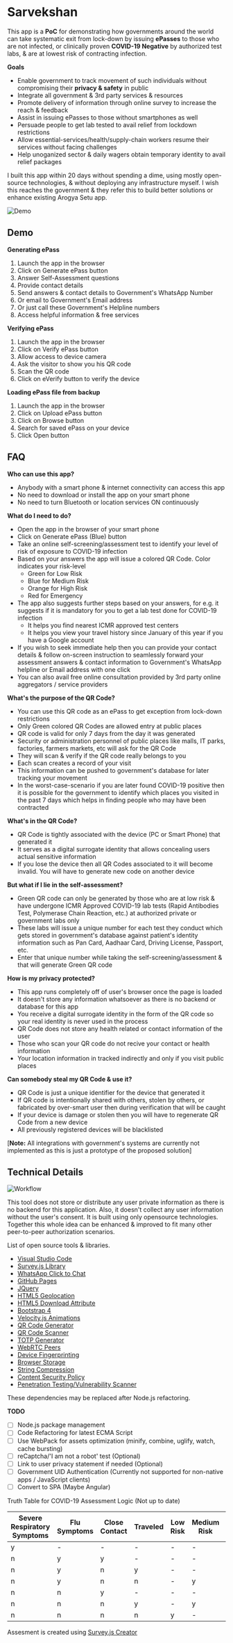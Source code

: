# Sarvekshan #

This app is a **PoC** for demonstrating how governments around the world can take systematic exit from lock-down by issuing **ePasses** to those who are not infected, or clinically proven **COVID-19 Negative** by authorized test labs, & are at lowest risk of contracting infection.

**Goals**

- Enable government to track movement of such individuals without compromising their **privacy & safety** in public
- Integrate all government & 3rd party services & resources
- Promote delivery of information through online survey to increase the reach & feedback
- Assist in issuing ePasses to those without smartphones as well
- Persuade people to get lab tested to avail relief from lockdown restrictions
- Allow essential-services/health/supply-chain workers resume their services without facing challenges
- Help unoganized sector & daily wagers obtain temporary identity to avail relief packages

I built this app within 20 days without spending a dime, using mostly open-source technologies, & without deploying any infrastructure myself. I wish this reaches the government & they refer this to build better solutions or enhance existing Arogya Setu app.

![Demo](https://github.com/kaizenberg/Sarvekshan/blob/master/assets/img/demo.gif)

## Demo ##

**Generating ePass**
1. Launch the app in the browser
2. Click on Generate ePass button
3. Answer Self-Assessment questions
4. Provide contact details
5. Send answers & contact details to Government's WhatsApp Number
6. Or email to Government's Email address
7. Or just call these Government's Helpline numbers
8. Access helpful information & free services

**Verifying ePass**
1. Launch the app in the browser
2. Click on Verify ePass button
3. Allow access to device camera
4. Ask the visitor to show you his QR code
5. Scan the QR code
6. Click on eVerify button to verify the device

**Loading ePass file from backup**
1. Launch the app in the browser
2. Click on Upload ePass button
3. Click on Browse button
4. Search for saved ePass on your device
5. Click Open button

## FAQ ##

**Who can use this app?**
- Anybody with a smart phone & internet connectivity can access this app
- No need to download or install the app on your smart phone
- No need to turn Bluetooth or location services ON continuously

**What do I need to do?**
- Open the app in the browser of your smart phone
- Click on Generate ePass (Blue) button
- Take an online self-screening/assessment test to identify your level of risk of exposure to COVID-19 infection
- Based on your answers the app will issue a colored QR Code. Color indicates your risk-level
    - Green for Low Risk
    - Blue for Medium Risk
    - Orange for High Risk
    - Red for Emergency
- The app also suggests further steps based on your answers, for e.g. it suggests if it is mandatory for you to get a lab test done for COVID-19 infection
    - It helps you find nearest ICMR approved test centers
    - It helps you view your travel history since January of this year if you have a Google account
- If you wish to seek immediate help then you can provide your contact details & follow on-screen instruction to seamlessly forward your assessment answers & contact information to Government's WhatsApp helpline or Email address with one click
- You can also avail free online consultation provided by 3rd party online aggregators / service providers

**What's the purpose of the QR Code?**
- You can use this QR code as an ePass to get exception from lock-down restrictions
- Only Green colored QR Codes are allowed entry at public places
- QR code is valid for only 7 days from the day it was generated
- Security or administration personnel of public places like malls, IT parks, factories, farmers markets, etc will ask for the QR Code
- They will scan & verify if the QR code really belongs to you
- Each scan creates a record of your visit
- This information can be pushed to government's database for later tracking your movement
- In the worst-case-scenario if you are later found COVID-19 positive then it is possible for the government to identify which places you visited in the past 7 days which helps in finding people who may have been contracted

**What's in the QR Code?**
- QR Code is tightly associated with the device (PC or Smart Phone) that generated it
- It serves as a digital surrogate identity that allows concealing users actual sensitive information 
- If you lose the device then all QR Codes associated to it will become invalid. You will have to generate new code on another device

**But what if I lie in the self-assessment?**
- Green QR code can only be generated by those who are at low risk & have undergone ICMR Approved COVID-19 lab tests (Rapid Antibodies Test, Polymerase Chain Reaction, etc.) at authorized private or government labs only
- These labs will issue a unique number for each test they conduct which gets stored in government's database against patient's identity information such as Pan Card, Aadhaar Card, Driving License, Passport, etc.
- Enter that unique number while taking the self-screening/assessment & that will generate Green QR code

**How is my privacy protected?**
- This app runs completely off of user's browser once the page is loaded
- It doesn't store any information whatsoever as there is no backend or database for this app
- You receive a digital surrogate identity in the form of the QR code so your real identity is never used in the process
- QR Code does not store any health related or contact information of the user
- Those who scan your QR code do not recive your contact or health information
- Your location information in tracked indirectly and only if you visit public places

**Can somebody steal my QR Code & use it?**
- QR Code is just a unique identifier for the device that generated it
- If QR code is intentionally shared with others, stolen by others, or fabricated by over-smart user then during verification that will be caught
- If your device is damage or stolen then you will have to regenerate QR Code from a new device
- All previously registered devices will be blacklisted

[**Note:** All integrations with government's systems are currently not implemented as this is just a prototype of the proposed solution]

## Technical Details ##

![Workflow](https://github.com/kaizenberg/Sarvekshan/blob/master/assets/img/workflow.gif)

This tool does not store or distribute any user private information as there is no backend for this application. Also, it doesn't collect any user information without the user's consent. It is built using only opensource technologies. Together this whole idea can be enhanced & improved to fit many other peer-to-peer authorization scenarios.

List of open source tools & libraries.
- [Visual Studio Code](https://code.visualstudio.com/)
- [Survey.js Library](https://surveyjs.io/Overview/Library)
- [WhatsApp Click to Chat](https://faq.whatsapp.com/en/android/26000030/)
- [GitHub Pages](https://pages.github.com/)
- [JQuery](https://jquery.com/download/)
- [HTML5 Geolocation](https://www.w3schools.com/html/html5_geolocation.asp)
- [HTML5 Download Attribute](https://www.w3schools.com/tags/att_a_download.asp)
- [Bootstrap 4](https://getbootstrap.com/docs/4.4/getting-started/introduction/)
- [Velocity.js Animations](http://velocityjs.org/)
- [QR Code Generator](https://github.com/lifthrasiir/qr.js)
- [QR Code Scanner](https://github.com/robinsonmax/QR-Code-Scanner)
- [TOTP Generator](https://github.com/jiangts/JS-OTP)
- [WebRTC Peers](https://github.com/peers/peerjs)
- [Device Fingerprinting](https://github.com/jackspirou/clientjs)
- [Browser Storage](https://github.com/localForage/localForage)
- [String Compression](https://github.com/pieroxy/lz-string)
- [Content Security Policy](https://developer.mozilla.org/en-US/docs/Web/HTTP/CSP)
- [Penetration Testing/Vulnerability Scanner](https://observatory.mozilla.org/)

These dependencies may be replaced after Node.js refactoring.

**TODO**
- [ ] Node.js package management
- [ ] Code Refactoring for latest ECMA Script
- [ ] Use WebPack for assets optimization (minify, combine, uglify, watch, cache bursting)
- [ ] reCaptcha/'I am not a robot' test (Optional)
- [ ] Link to user privacy statement if needed (Optional)
- [ ] Government UID Authentication (Currently not supported for non-native apps / JavaScript clients)
- [ ] Convert to SPA (Maybe Angular)

Truth Table for COVID-19 Assessment Logic (Not up to date)

|Severe Respiratory Symptoms|Flu Symptoms|Close Contact|Traveled|Low Risk|Medium Risk|High Risk|Emergency|
|-|-|-|-|-|-|-|-|
|y|-|-|-|-|-|-|y|
|n|y|y|-|-|-|y|-|
|n|y|n|y|-|-|y|-|
|n|y|n|n|-|y|-|-|
|n|n|y|-|-|-|y|-|
|n|n|n|y|-|y|-|-|
|n|n|n|n|y|-|-|-|

Assesment is created using [Survey.js Creator](https://surveyjs.io/create-survey)

